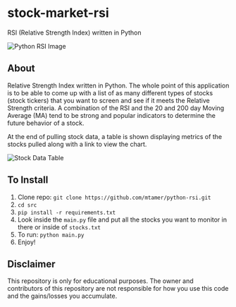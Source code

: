 # stock-market-rsi

RSI (Relative Strength Index) written in Python

![Python RSI Image](https://github.com/mtamer/python-rsi/blob/master/src/images/example.png)

## About

Relative Strength Index written in Python. The whole point of this application is to be able to come up with a list of as many different types of stocks (stock tickers) that you want to screen and see if it meets the Relative Strength criteria. A combination of the RSI and the 20 and 200 day Moving Average (MA) tend to be strong and popular indicators to determine the future behavior of a stock.

At the end of pulling stock data, a table is shown displaying metrics of the stocks pulled along with a link to view the chart.

![Stock Data Table](https://github.com/mtamer/python-rsi/blob/master/src/images/pulled-data-table.png)

## To Install

1. Clone repo: `git clone https://github.com/mtamer/python-rsi.git`
2. `cd src`
3. `pip install -r requirements.txt`
4. Look inside the `main.py` file and put all the stocks you want to monitor in there or inside of `stocks.txt`
5. To run: `python main.py`
6. Enjoy!

## Disclaimer

This repository is only for educational purposes. The owner and contributors of this repository are not responsible for how you use this code and the gains/losses you accumulate.
